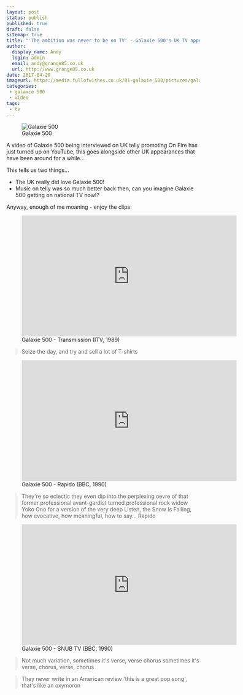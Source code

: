 ```yaml
---
layout: post
status: publish
published: true
draft: false
sitemap: true
title: "'The ambition was never to be on TV' - Galaxie 500's UK TV appearances"
author:
  display_name: Andy
  login: admin
  email: andy@grange85.co.uk
  url: http://www.grange85.co.uk
date: 2017-04-20
imageurl: https://media.fullofwishes.co.uk/01-galaxie_500/pictures/galaxie-500-uk-tv-collage.jpg
categories:
 - galaxie 500
 - video
tags:
 - tv
---
```

<figure class="caption aligncenter"><img src="https://media.fullofwishes.co.uk/01-galaxie_500/pictures/galaxie-500-uk-tv-collage.jpg" alt="Galaxie 500" /><figcaption class="caption-text">Galaxie 500</figcaption></figure>
<p class="lead">A video of Galaxie 500 being interviewed on UK telly promoting On Fire has just turned up on YouTube, this goes alongside other UK appearances that have been around for a while&hellip;</p>

<p>This tells us two things&hellip;</p>
<ul>
	<li>The UK really did love Galaxie 500!</li>
	<li>Music on telly was so much better back then, can you imagine Galaxie 500 getting on national TV now!?</li>
</ul>
<p>Anyway, enough of me moaning - enjoy the clips:</p>
<figure class="caption aligncenter"><iframe width="560" height="315" src="https://www.youtube-nocookie.com/embed/QNzbm0q85U4" frameborder="0" allowfullscreen></iframe><figcaption class="caption-text">Galaxie 500 - Transmission (ITV, 1989)</figcaption></figure>
<blockquote>Seize the day, and try and sell a lot of T-shirts</blockquote>

<figure class="caption aligncenter"><iframe width="560" height="315" src="https://www.youtube-nocookie.com/embed/Vn6db8RuV1I" frameborder="0" allowfullscreen></iframe><figcaption class="caption-text">Galaxie 500 - Rapido (BBC, 1990)</figcaption></figure>
<blockquote>They're so eclectic they even dip into the perplexing oevre of that former professional avant-gardist turned professional rock widow Yoko Ono for a version of the very deep Listen, the Snow Is Falling, how evocative, how meaningful, how to say&hellip; Rapido</blockquote>

<figure class="caption aligncenter"><iframe width="560" height="315" src="https://www.youtube-nocookie.com/embed/oZosyvu95mk" frameborder="0" allowfullscreen></iframe><figcaption class="caption-text">Galaxie 500 - SNUB TV (BBC, 1990)</figcaption></figure>
<blockquote>Not much variation, sometimes it's verse, verse chorus sometimes it's verse, chorus, verse, chorus</blockquote>
<blockquote>They never write in an American review 'this is a great pop song', that's like an oxymoron</blockquote>
